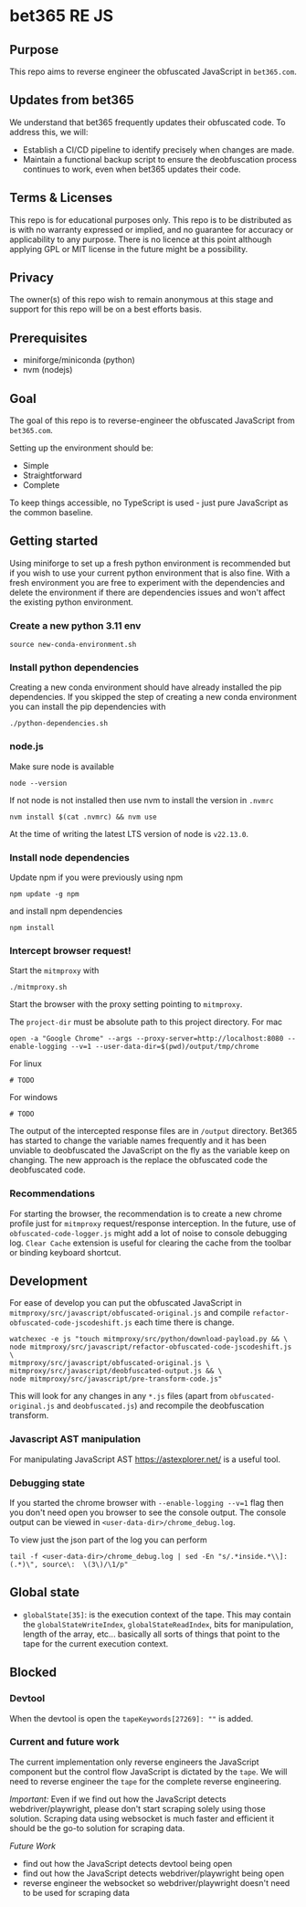 # bet365 RE JS
## Purpose
This repo aims to reverse engineer the obfuscated JavaScript in `bet365.com`.

## Updates from bet365
We understand that bet365 frequently updates their obfuscated code.
To address this, we will:
* Establish a CI/CD pipeline to identify precisely when changes are made.
* Maintain a functional backup script to ensure the deobfuscation process continues to work, even when bet365 updates their code.

## Terms & Licenses
This repo is for educational purposes only.
This repo is to be distributed as is with no warranty expressed or implied, and no guarantee for accuracy or applicability to any purpose.
There is no licence at this point although applying GPL or MIT license in the future might be a possibility.

## Privacy
The owner(s) of this repo wish to remain anonymous at this stage and support for this repo will be on a best efforts basis.

## Prerequisites
* miniforge/miniconda (python)
* nvm (nodejs)

## Goal
The goal of this repo is to reverse-engineer the obfuscated JavaScript from `bet365.com`.

Setting up the environment should be:
* Simple
* Straightforward
* Complete

To keep things accessible, no TypeScript is used - just pure JavaScript as the common baseline.

## Getting started
Using miniforge to set up a fresh python environment is recommended but if you wish to use your current python environment that is also fine.
With a fresh environment you are free to experiment with the dependencies and delete the environment if there are dependencies issues and won't affect the existing python environment.

### Create a new python 3.11 env
```
source new-conda-environment.sh
```

### Install python dependencies
Creating a new conda environment should have already installed the pip dependencies.
If you skipped the step of creating a new conda environment you can install the pip dependencies with
```
./python-dependencies.sh
```

### node.js
Make sure node is available 
```
node --version
```

If not node is not installed then use nvm to install the version in `.nvmrc`

```
nvm install $(cat .nvmrc) && nvm use
```

At the time of writing the latest LTS version of node is `v22.13.0`.

### Install node dependencies
Update npm if you were previously using npm
```
npm update -g npm
```

and install npm dependencies
```
npm install
```

### Intercept browser request!
Start the `mitmproxy` with
```
./mitmproxy.sh
```
Start the browser with the proxy setting pointing to `mitmproxy`.

The `project-dir` must be absolute path to this project directory.
For mac
```
open -a "Google Chrome" --args --proxy-server=http://localhost:8080 --enable-logging --v=1 --user-data-dir=$(pwd)/output/tmp/chrome
```
For linux
```
# TODO
```
For windows
```
# TODO
```

The output of the intercepted response files are in `/output` directory.
Bet365 has started to change the variable names frequently and it has been unviable to deobfuscated the JavaScript on the fly as the variable keep on changing.
The new approach is the replace the obfuscated code the deobfuscated code.

### Recommendations
For starting the browser, the recommendation is to create a new chrome profile just for `mitmproxy` request/response interception.
In the future, use of `obfuscated-code-logger.js` might add a lot of noise to console debugging log.
`Clear Cache` extension is useful for clearing the cache from the toolbar or binding keyboard shortcut.

## Development
For ease of develop you can put the obfuscated JavaScript in `mitmproxy/src/javascript/obfuscated-original.js` and compile `refactor-obfuscated-code-jscodeshift.js` each time there is change.
```
watchexec -e js "touch mitmproxy/src/python/download-payload.py && \
node mitmproxy/src/javascript/refactor-obfuscated-code-jscodeshift.js \
mitmproxy/src/javascript/obfuscated-original.js \
mitmproxy/src/javascript/deobfuscated-output.js && \
node mitmproxy/src/javascript/pre-transform-code.js"
```
This will look for any changes in any `*.js` files (apart from `obfuscated-original.js` and `deobfuscated.js`) and recompile the deobfuscation transform.

### Javascript AST manipulation
For manipulating JavaScript AST https://astexplorer.net/ is a useful tool.

### Debugging state
If you started the chrome browser with `--enable-logging --v=1` flag then you don't need open you browser to see the console output.
The console output can be viewed in `<user-data-dir>/chrome_debug.log`.

To view just the json part of the log you can perform
```
tail -f <user-data-dir>/chrome_debug.log | sed -En "s/.*inside.*\\]: (.*)\", source\:  \(3\)/\1/p"
```

## Global state
* `globalState[35]`: is the execution context of the tape. This may contain the `globalStateWriteIndex`, `globalStateReadIndex`, bits for manipulation, length of the array, etc... basically
all sorts of things that point to the tape for the current execution context.

## Blocked
### Devtool
When the devtool is open the `tapeKeywords[27269]: ""` is added. 

### Current and future work
The current implementation only reverse engineers the JavaScript component but the control flow JavaScript is dictated by the `tape`.
We will need to reverse engineer the `tape` for the complete reverse engineering.

*Important:* Even if we find out how the JavaScript detects webdriver/playwright, please don't start scraping solely using those solution.
Scraping data using websocket is much faster and efficient it should be the go-to solution for scraping data.

*Future Work*
* find out how the JavaScript detects devtool being open
* find out how the JavaScript detects webdriver/playwright being open
* reverse engineer the websocket so webdriver/playwright doesn't need to be used for scraping data
